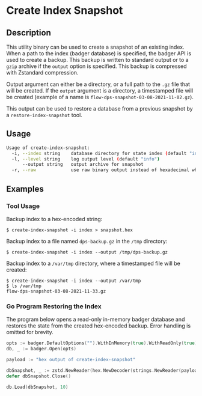 # Create Index Snapshot

## Description

This utility binary can be used to create a snapshot of an existing index.
When a path to the index (badger database) is specified, the badger API is used to create a backup. 
This backup is written to standard output or to a `gzip` archive if the `output` option is specified.
This backup is compressed with Zstandard compression.

Output argument can either be a directory, or a full path to the `.gz` file that will be created.
If the `output` argument is a directory, a timestamped file will be created (example of a name is `flow-dps-snapshot-03-08-2021-11-02.gz`).

This output can be used to restore a database from a previous snapshot by a `restore-index-snapshot` tool.

## Usage

```sh
Usage of create-index-snapshot:
  -i, --index string    database directory for state index (default "index")
  -l, --level string    log output level (default "info")
      --output string   output archive for snapshot
  -r, --raw             use raw binary output instead of hexadecimal when using stdout
```

## Examples

### Tool Usage

Backup index to a hex-encoded string:
```console
$ create-index-snapshot -i index > snapshot.hex
```

Backup index to a file named `dps-backup.gz` in the `/tmp` directory:
```console
$ create-index-snapshot -i index --output /tmp/dps-backup.gz
```

Backup index to a `/var/tmp` directory, where a timestamped file will be created:
```console
$ create-index-snapshot -i index --output /var/tmp
$ ls /var/tmp
flow-dps-snapshot-03-08-2021-11-33.gz
```

### Go Program Restoring the Index

The program below opens a read-only in-memory badger database and restores the state from the created hex-encoded backup. Error handling is omitted for brevity.

```go
opts := badger.DefaultOptions("").WithInMemory(true).WithReadOnly(true).WithLogger(nil)
db, _ := badger.Open(opts)

payload := "hex output of create-index-snapshot"

dbSnapshot, _ := zstd.NewReader(hex.NewDecoder(strings.NewReader(payload)))
defer dbSnapshot.Close()

db.Load(dbSnapshot, 10)
```
